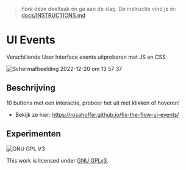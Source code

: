 > _Fork_ deze deeltaak en ga aan de slag. De instructie vind je in: [docs/INSTRUCTIONS.md](docs/INSTRUCTIONS.md)

# UI Events
Verschillende User Interface events uitproberen met JS en CSS

![Schermafbeelding 2022-12-20 om 13 57 37](https://user-images.githubusercontent.com/112861375/208674431-fc39eaa3-6834-45fb-8705-1ec5dad91d66.png)


## Beschrijving
<!-- In de Beschrijving staat hoe je project er uit ziet, hoe het werkt en wat je er mee kan. -->
10 buttons met een interactie, probeer het uit met klikken of hoveren!
* Bekijk ze hier: https://rosahoffer.github.io/fix-the-flow-ui-events/

## Experimenten
<!-- In de Experimenten beschrijf je wat je per experimnet hebt gedaan en documenteer je de code aan de hand van voorbeelden -->
<!-- Voeg een mooie poster visual toe 📸 per experiment -->


![GNU GPL V3](https://www.gnu.org/graphics/gplv3-127x51.png)

This work is licensed under [GNU GPLv3](./LICENSE).
